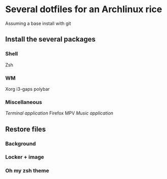 # Several dotfiles for an Archlinux rice
Assuming a base install with git

## Install the several packages 
### Shell
Zsh
### WM
Xorg
i3-gaps
polybar
### Miscellaneous
*Terminal application*
Firefox
MPV
*Music application*

## Restore files
### Background
### Locker + image
### Oh my zsh theme
